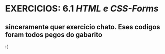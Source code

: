 # EXERCICIOS: 6.1 *HTML e CSS-Forms*
## sinceramente quer exercicio chato. Eses codigos foram todos pegos do gabarito
:(